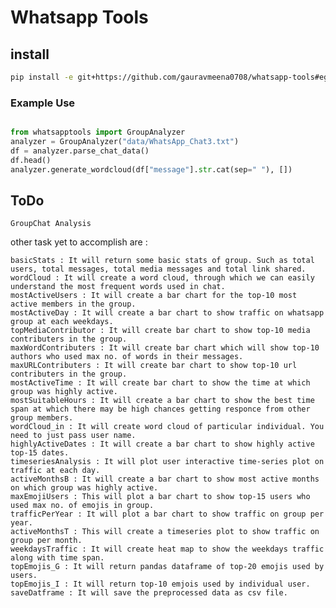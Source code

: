 # Whatsapp Tools

## install

```bash
pip install -e git+https://github.com/gauravmeena0708/whatsapp-tools#egg=whatsapp-tools
```

### Example Use

```python

from whatsapptools import GroupAnalyzer
analyzer = GroupAnalyzer("data/WhatsApp_Chat3.txt")
df = analyzer.parse_chat_data()
df.head()
analyzer.generate_wordcloud(df["message"].str.cat(sep=" "), [])
```


## ToDo
    GroupChat Analysis

other task yet to accomplish are : 

    basicStats : It will return some basic stats of group. Such as total users, total messages, total media messages and total link shared.
    wordCloud : It will create a word cloud, through which we can easily understand the most frequent words used in chat.
    mostActiveUsers : It will create a bar chart for the top-10 most active members in the group.
    mostActiveDay : It will create a bar chart to show traffic on whatsapp group at each weekdays.
    topMediaContributor : It will create bar chart to show top-10 media contributers in the group.
    maxWordContributers : It will create bar chart which will show top-10 authors who used max no. of words in their messages.
    maxURLContributers : It will create bar chart to show top-10 url contributers in the group.
    mostActiveTime : It will create bar chart to show the time at which group was highly active.
    mostSuitableHours : It will create a bar chart to show the best time span at which there may be high chances getting responce from other group members.
    wordCloud_in : It will create word cloud of particular individual. You need to just pass user name.
    highlyActiveDates : It will create a bar chart to show highly active top-15 dates.
    timeseriesAnalysis : It will plot user interactive time-series plot on traffic at each day.
    activeMonthsB : It will create a bar chart to show most active months on which group was highly active.
    maxEmojiUsers : This will plot a bar chart to show top-15 users who used max no. of emojis in group.
    trafficPerYear : It will plot a bar chart to show traffic on group per year.
    activeMonthsT : This will create a timeseries plot to show traffic on group per month.
    weekdaysTraffic : It will create heat map to show the weekdays traffic along with time span.
    topEmojis_G : It will return pandas dataframe of top-20 emojis used by users.
    topEmojis_I : It will return top-10 emjois used by individual user.
    saveDatframe : It will save the preprocessed data as csv file.

